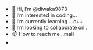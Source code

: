 - 👋 Hi, I’m @diwaka9873
- 👀 I’m interested in coding...
- 🌱 I’m currently learning ...c++
- 💞️ I’m looking to collaborate on .
- 📫 How to reach me ..mail
- 

<!---
diwaka9873/diwaka9873 is a ✨ special ✨ repository because its `README.md` (this file) appears on your GitHub profile.
You can click the Preview link to take a look at your changes.
--->
